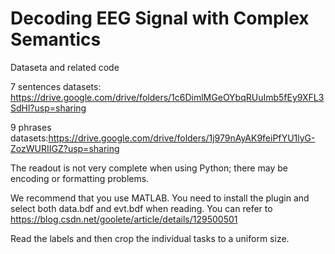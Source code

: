 # Decoding EEG Signal with Complex Semantics
Dataseta and related code

7 sentences datasets: https://drive.google.com/drive/folders/1c6DimlMGeOYbqRUuImb5fEy9XFL3SdHl?usp=sharing

9 phrases datasets:https://drive.google.com/drive/folders/1j979nAyAK9feiPfYU1lyG-ZozWURIIGZ?usp=sharing


The readout is not very complete when using Python; there may be encoding or formatting problems.

We recommend that you use MATLAB.
You need to install the plugin and select both data.bdf and evt.bdf when reading.
You can refer to https://blog.csdn.net/goolete/article/details/129500501

Read the labels and then crop the individual tasks to a uniform size.
